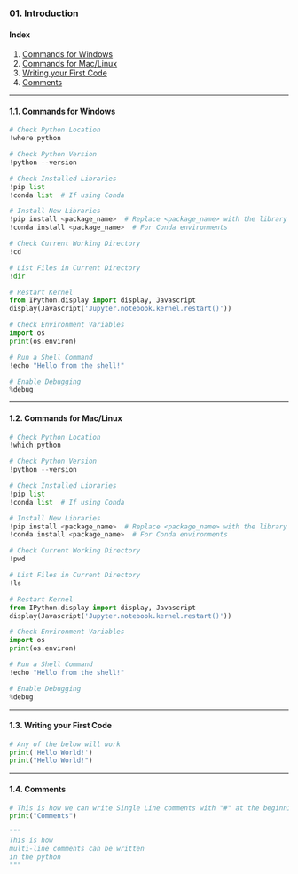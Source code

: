 ### 01. Introduction

#### Index

1. [Commands for Windows](#11-commands-for-windows)
2. [Commands for Mac/Linux](#12-commands-for-maclinux)
3. [Writing your First Code](#13-writing-your-first-code)
4. [Comments](#14comments)

---

#### 1.1. Commands for Windows

```python
# Check Python Location
!where python

# Check Python Version
!python --version

# Check Installed Libraries
!pip list
!conda list  # If using Conda

# Install New Libraries
!pip install <package_name>  # Replace <package_name> with the library name
!conda install <package_name>  # For Conda environments

# Check Current Working Directory
!cd

# List Files in Current Directory
!dir

# Restart Kernel
from IPython.display import display, Javascript
display(Javascript('Jupyter.notebook.kernel.restart()'))

# Check Environment Variables
import os
print(os.environ)

# Run a Shell Command
!echo "Hello from the shell!"

# Enable Debugging
%debug
```

---

#### 1.2. Commands for Mac/Linux

```python
# Check Python Location
!which python

# Check Python Version
!python --version

# Check Installed Libraries
!pip list
!conda list  # If using Conda

# Install New Libraries
!pip install <package_name>  # Replace <package_name> with the library name
!conda install <package_name>  # For Conda environments

# Check Current Working Directory
!pwd

# List Files in Current Directory
!ls

# Restart Kernel
from IPython.display import display, Javascript
display(Javascript('Jupyter.notebook.kernel.restart()'))

# Check Environment Variables
import os
print(os.environ)

# Run a Shell Command
!echo "Hello from the shell!"

# Enable Debugging
%debug
```

---

#### 1.3. Writing your First Code

```python
# Any of the below will work
print('Hello World!')
print("Hello World!")
```

---

#### 1.4. Comments

```python
# This is how we can write Single Line comments with "#" at the beginning
print("Comments")

"""
This is how
multi-line comments can be written
in the python
"""
```

